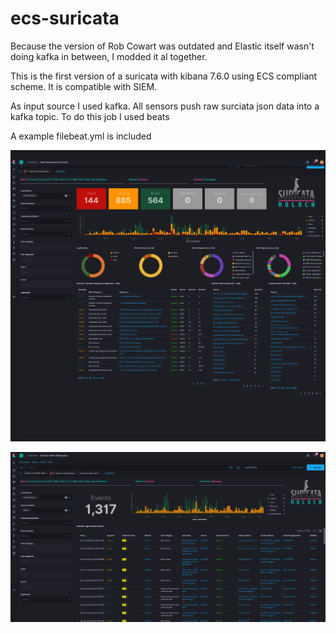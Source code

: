 # ecs-suricata

Because the version of Rob Cowart was outdated and Elastic itself wasn't doing kafka in between, I modded it al together.

This is the first version of a suricata with kibana 7.6.0 using ECS compliant scheme.
It is compatible with SIEM.

As input source I used kafka. All sensors push raw surciata json data into a kafka topic. 
To do this job I used beats

A example filebeat.yml is included 

![Main Screen](https://github.com/ipworkx/ecs-suricata/blob/master/images/Main%20Dashboard%20(Overview)%20-%20Kibana.png)

![Main Screen](https://github.com/ipworkx/ecs-suricata/blob/master/images/Suricata%20Alerts%20(Messages)%20-%20Kibana.png)

